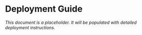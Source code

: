 # Deployment Guide

*This document is a placeholder. It will be populated with detailed deployment instructions.*
